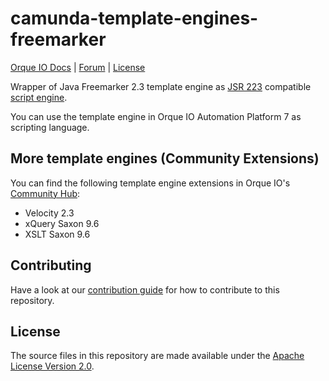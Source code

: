 ﻿camunda-template-engines-freemarker
===============================

<p>
  <a href="https://docs.orqueio.io">Orque IO Docs</a> |
  <a href="https://forum.camunda.io/c/camunda-platform-7-topics/39">Forum</a> |
  <a href="../LICENSE">License</a>
</p>

Wrapper of Java Freemarker 2.3 template engine as
[JSR 223](https://www.jcp.org/en/jsr/detail?id=223) compatible
[script engine](http://docs.oracle.com/javase/7/docs/api/javax/script/ScriptEngine.html).

You can use the template engine in Orque IO Automation Platform 7 as scripting language.

## More template engines (Community Extensions)

You can find the following template engine extensions in Orque IO's [Community Hub](https://github.com/camunda-community-hub/camunda-7-template-engines-jsr223/):

* Velocity 2.3
* xQuery Saxon 9.6
* XSLT Saxon 9.6

## Contributing

Have a look at our [contribution guide](https://github.com/orqueio/orqueio/blob/master/CONTRIBUTING.md) for how to contribute to this repository.

## License
The source files in this repository are made available under the [Apache License Version 2.0](./LICENSE).
